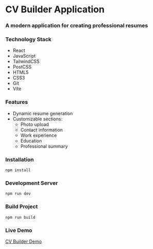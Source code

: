 # CV Builder Application

### A modern application for creating professional resumes

### Technology Stack
- React
- JavaScript
- TailwindCSS
- PostCSS
- HTML5
- CSS3
- Git
- Vite

### Features
- Dynamic resume generation
- Customizable sections:
  - Photo upload
  - Contact information
  - Work experience
  - Education
  - Professional summary

### Installation
`npm install`

### Development Server
`npm run dev`

### Build Project
`npm run build`

### Live Demo
[CV Builder Demo](https://lively-begonia-680727.netlify.app/)
